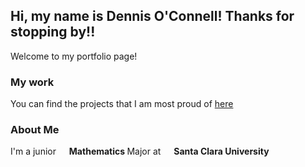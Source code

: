 <h2> Hi, my name is Dennis O'Connell! Thanks for stopping by!!</h2>

<p>Welcome to my portfolio page! </br> 
<h3> My work </h3>
<p> You can find the projects that I am most proud of <a href="https://dennisoconnell.github.io/portfolio/"> here </a> </p>

<h3> About Me </h3>
I'm a junior <img src="https://upload.wikimedia.org/wikipedia/commons/thumb/2/2e/Pi-symbol.svg/1058px-Pi-symbol.svg.png" width="13"/> <b>Mathematics </b> Major at <img src="https://upload.wikimedia.org/wikipedia/commons/thumb/0/05/Santa_Clara_Broncos_logo.svg/1200px-Santa_Clara_Broncos_logo.svg.png" width="13"/> <b> Santa Clara University </b> </p>
